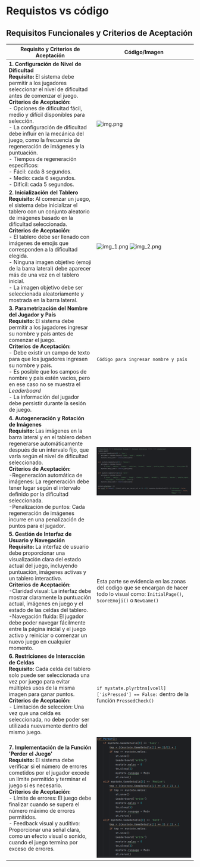 # Requistos vs código
## Requisitos Funcionales y Criterios de Aceptación

| Requisito y Criterios de Aceptación                                                                                                                                                                                                                                                                                                                                                                                                                                                                                                                                     | Código/Imagen                                                                                                                               |
|-------------------------------------------------------------------------------------------------------------------------------------------------------------------------------------------------------------------------------------------------------------------------------------------------------------------------------------------------------------------------------------------------------------------------------------------------------------------------------------------------------------------------------------------------------------------------|---------------------------------------------------------------------------------------------------------------------------------------------|
| **1. Configuración de Nivel de Dificultad**<br>**Requisito:** El sistema debe permitir a los jugadores seleccionar el nivel de dificultad antes de comenzar el juego.<br>**Criterios de Aceptación:**<br>- Opciones de dificultad fácil, medio y difícil disponibles para selección.<br>- La configuración de dificultad debe influir en la mecánica del juego, como la frecuencia de regeneración de imágenes y la puntuación.<br>- Tiempos de regeneración específicos:<br>  - Fácil: cada 8 segundos.<br>  - Medio: cada 6 segundos.<br>  - Difícil: cada 5 segundos. | ![img.png](img/img.png)                                                                                                                     |
| **2. Inicialización del Tablero**<br>**Requisito:** Al comenzar un juego, el sistema debe inicializar el tablero con un conjunto aleatorio de imágenes basado en la dificultad seleccionada.<br>**Criterios de Aceptación:**<br>- El tablero debe ser llenado con imágenes de emojis que corresponden a la dificultad elegida.<br>- Ninguna imagen objetivo (emoji de la barra lateral) debe aparecer más de una vez en el tablero inicial.<br>- La imagen objetivo debe ser seleccionada aleatoriamente y mostrada en la barra lateral.                                | ![img_1.png](img/img_1.png)  ![img_2.png](img/img_2.png)                                                                                    |
| **3. Parametrización del Nombre del Jugador y País**<br>**Requisito:** El sistema debe permitir a los jugadores ingresar su nombre y país antes de comenzar el juego.<br>**Criterios de Aceptación:**<br>- Debe existir un campo de texto para que los jugadores ingresen su nombre y país.<br>- Es posible que los campos de nombre y país estén vacíos, pero en ese caso no se muestra el _Leaderboard_<br>- La información del jugador debe persistir durante la sesión de juego.                                                                                    | `Código para ingresar nombre y país`                                                                                                        |
| **4. Autogeneración y Rotación de Imágenes**<br>**Requisito:** Las imágenes en la barra lateral y en el tablero deben regenerarse automáticamente después de un intervalo fijo, que varía según el nivel de dificultad seleccionado.<br>**Criterios de Aceptación:**<br>-Regeneración automática de imágenes: La regeneración debe tener lugar según el intervalo definido por la dificultad seleccionada.<br>-Penalización de puntos: Cada regeneración de imágenes incurre en una penalización de puntos para el jugador.| ![coso](img/img_7.png)                                                                                                                      | | Código/Imagen                                                                             |
| **5. Gestión de Interfaz de Usuario y Navegación**<br>**Requisito:** La interfaz de usuario debe proporcionar una visualización clara del estado actual del juego, incluyendo puntuación, imágenes activas y un tablero interactivo.<br>**Criterios de Aceptación:**<br>-Claridad visual: La interfaz debe mostrar claramente la puntuación actual, imágenes en juego y el estado de las celdas del tablero.<br>-Navegación fluida: El jugador debe poder navegar fácilmente entre la página inicial y el juego activo y reiniciar o comenzar un nuevo juego en cualquier momento.| Esta parte se evidencia en las zonas del codigo que se encargan de hacer todo lo visual como: `InitialPage()`, `ScoreEmoji()` o `NewGame()` |
| **6. Restriciones de Interacción de Celdas**<br>**Requisito:** Cada celda del tablero solo puede ser seleccionada una vez por juego para evitar múltiples usos de la misma imagen para ganar puntos.<br>**Criterios de Aceptación:**<br>- Limitación de selección: Una vez que una celda es seleccionada, no debe poder ser utilizada nuevamente dentro del mismo juego.                                                                                                                                                                                                | `if mystate.plyrbtns[vcell]['isPressed'] == False:` dentro de la función `PressedCheck()`                                                   |
| **7. Implementación de la Función 'Perder el Juego'**<br>**Requisito:** El sistema debe verificar si el número de errores cometidos por el jugador excede un límite permitido y terminar el juego si es necesario.<br>**Criterios de Aceptación:**<br>- Límite de errores: El juego debe finalizar cuando se supera el número máximo de errores permitidos.<br>- Feedback visual y auditivo: Proporcionar una señal clara, como un efecto visual o sonido, cuando el juego termina por exceso de errores.                                                               | ![cod](img/img_6.png)                                                                                                                       |


